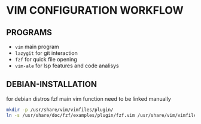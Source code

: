 # VIM CONFIGURATION WORKFLOW 

## PROGRAMS

- `vim` main program
- `lazygit` for git interaction
- `fzf` for quick file opening
- `vim-ale` for lsp features and code analisys

## DEBIAN-INSTALLATION

for debian distros fzf main vim function need to be linked manually

```bash
mkdir -p /usr/share/vim/vimfiles/plugin/
ln -s /usr/share/doc/fzf/examples/plugin/fzf.vim /usr/share/vim/vimfiles/plugin/
```
